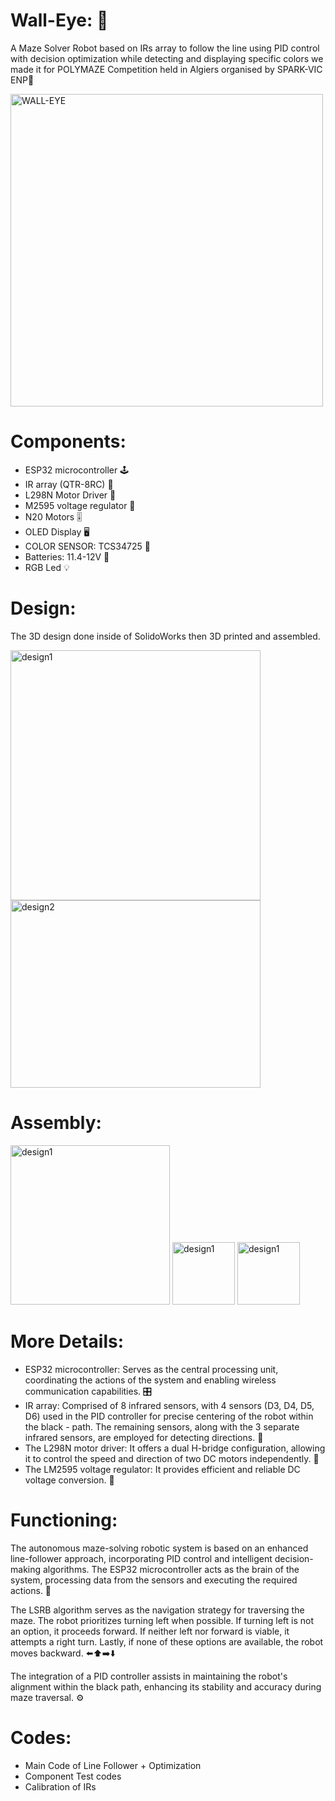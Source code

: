 # Wall-Eye: 🤖

A Maze Solver Robot based on IRs array to follow the line using PID control with decision optimization while detecting and displaying specific colors we made it for POLYMAZE Competition held in Algiers organised by SPARK-VIC ENP🚀

<img src="https://github.com/WallEye-Polymaze/walleye/blob/dev/picture.jpg" alt="WALL-EYE" width="500" >

Components:
============
- ESP32 microcontroller 🕹️
- IR array (QTR-8RC) 📡
- L298N Motor Driver 🚦
- M2595 voltage regulator 🔌
- N20 Motors 🎚️
- OLED Display 🖥️
- COLOR SENSOR: TCS34725 🌈
- Batteries: 11.4-12V 🔋
- RGB Led 💡
  
Design:
============
The 3D design done inside of SolidoWorks then 3D printed and assembled.

<img src="https://github.com/WallEye-Polymaze/walleye/blob/dev/design1.png" alt="design1" width="400" > <img src="https://github.com/WallEye-Polymaze/walleye/blob/dev/design2.png" alt="design2" width="400" height="300">

Assembly:
============

<img src="https://github.com/WallEye-Polymaze/walleye/blob/dev/assembly2.png" alt="design1" height="255" >
<img src="https://github.com/WallEye-Polymaze/walleye/blob/dev/assembly1.png" alt="design1" width="100" >  <img src="https://github.com/WallEye-Polymaze/walleye/blob/dev/assembly3.png" alt="design1" width="100" >

More Details:
============
- ESP32 microcontroller: Serves as the central processing unit, coordinating the actions of the system and enabling wireless communication capabilities. 🎛️
- IR array: Comprised of 8 infrared sensors, with 4 sensors (D3, D4, D5, D6) used in the PID controller for precise centering of the robot within the black - path. The remaining sensors, along with the 3 separate infrared sensors, are employed for detecting directions. 📡
- The L298N motor driver: It offers a dual H-bridge configuration, allowing it to control the speed and direction of two DC motors independently. 🚦
- The LM2595 voltage regulator: It provides efficient and reliable DC voltage conversion. 🔌
  
Functioning:
============
The autonomous maze-solving robotic system is based on an enhanced line-follower approach, incorporating PID control and intelligent decision-making algorithms. The ESP32 microcontroller acts as the brain of the system, processing data from the sensors and executing the required actions. 🧠

The LSRB algorithm serves as the navigation strategy for traversing the maze. The robot prioritizes turning left when possible. If turning left is not an option, it proceeds forward. If neither left nor forward is viable, it attempts a right turn. Lastly, if none of these options are available, the robot moves backward. ⬅️⬆️➡️⬇️

The integration of a PID controller assists in maintaining the robot's alignment within the black path, enhancing its stability and accuracy during maze traversal. ⚙️

Codes:
============
- Main Code of Line Follower + Optimization 
- Component Test codes
- Calibration of IRs 

 

